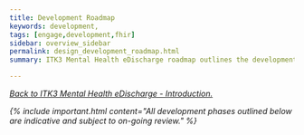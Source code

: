 ```yaml
---
title: Development Roadmap
keywords: development,
tags: [engage,development,fhir]
sidebar: overview_sidebar
permalink: design_development_roadmap.html
summary: ITK3 Mental Health eDischarge roadmap outlines the development schedule for the RESTful APIs.

---
```


[<i class="fa fa-arrow-left" aria-hidden="true"/> Back to ITK3 Mental Health eDischarge - Introduction.](index.html)

{% include important.html content="All development phases outlined below are indicative and subject to on-going review." %}
